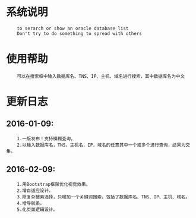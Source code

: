 系统说明
=====
		to serarch or show an oracle database list 
		Don't try to do something to spread with others



使用帮助
=====
		可以在搜索框中输入数据库名、TNS、IP、主机、域名进行搜索，其中数据库名为中文

更新日志
=====
2016-01-09:
------
		1.一版发布！支持模糊查询。
		2.以输入数据库名，TNS，主机名，IP，域名的任意其中一个或多个进行查询，结果为交集。
	
2016-02-09:
------
		1.用Bootstrap框架优化视觉效果。
		2.增自适应设计。
		3.除复杂搜索选择，只增加一个关键词搜索，包括了数据库名、TNS、IP、主机、域名。
		4.增导航条。
		5.化页面逻辑设计。